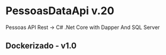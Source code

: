 # PessoasDataApi v.20
Pessoas API Rest -> C# .Net Core with Dapper And SQL Server
## Dockerizado - v1.0
